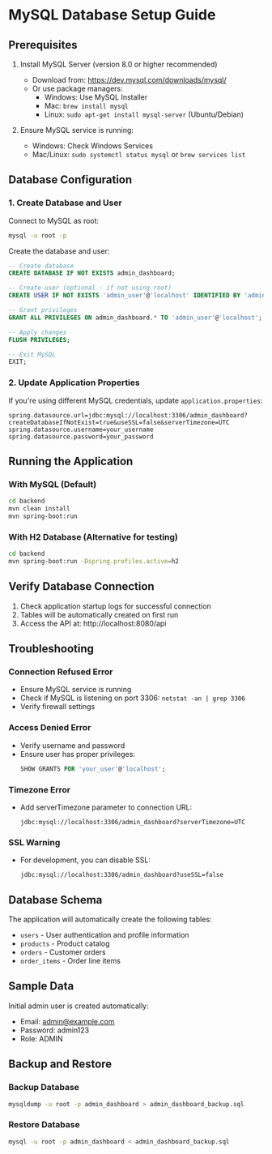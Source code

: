 # MySQL Database Setup Guide

## Prerequisites

1. Install MySQL Server (version 8.0 or higher recommended)
   - Download from: https://dev.mysql.com/downloads/mysql/
   - Or use package managers:
     - Windows: Use MySQL Installer
     - Mac: `brew install mysql`
     - Linux: `sudo apt-get install mysql-server` (Ubuntu/Debian)

2. Ensure MySQL service is running:
   - Windows: Check Windows Services
   - Mac/Linux: `sudo systemctl status mysql` or `brew services list`

## Database Configuration

### 1. Create Database and User

Connect to MySQL as root:
```bash
mysql -u root -p
```

Create the database and user:
```sql
-- Create database
CREATE DATABASE IF NOT EXISTS admin_dashboard;

-- Create user (optional - if not using root)
CREATE USER IF NOT EXISTS 'admin_user'@'localhost' IDENTIFIED BY 'admin_password';

-- Grant privileges
GRANT ALL PRIVILEGES ON admin_dashboard.* TO 'admin_user'@'localhost';

-- Apply changes
FLUSH PRIVILEGES;

-- Exit MySQL
EXIT;
```

### 2. Update Application Properties

If you're using different MySQL credentials, update `application.properties`:

```properties
spring.datasource.url=jdbc:mysql://localhost:3306/admin_dashboard?createDatabaseIfNotExist=true&useSSL=false&serverTimezone=UTC
spring.datasource.username=your_username
spring.datasource.password=your_password
```

## Running the Application

### With MySQL (Default)
```bash
cd backend
mvn clean install
mvn spring-boot:run
```

### With H2 Database (Alternative for testing)
```bash
cd backend
mvn spring-boot:run -Dspring.profiles.active=h2
```

## Verify Database Connection

1. Check application startup logs for successful connection
2. Tables will be automatically created on first run
3. Access the API at: http://localhost:8080/api

## Troubleshooting

### Connection Refused Error
- Ensure MySQL service is running
- Check if MySQL is listening on port 3306: `netstat -an | grep 3306`
- Verify firewall settings

### Access Denied Error
- Verify username and password
- Ensure user has proper privileges:
  ```sql
  SHOW GRANTS FOR 'your_user'@'localhost';
  ```

### Timezone Error
- Add serverTimezone parameter to connection URL:
  ```
  jdbc:mysql://localhost:3306/admin_dashboard?serverTimezone=UTC
  ```

### SSL Warning
- For development, you can disable SSL:
  ```
  jdbc:mysql://localhost:3306/admin_dashboard?useSSL=false
  ```

## Database Schema

The application will automatically create the following tables:

- `users` - User authentication and profile information
- `products` - Product catalog
- `orders` - Customer orders
- `order_items` - Order line items

## Sample Data

Initial admin user is created automatically:
- Email: admin@example.com
- Password: admin123
- Role: ADMIN

## Backup and Restore

### Backup Database
```bash
mysqldump -u root -p admin_dashboard > admin_dashboard_backup.sql
```

### Restore Database
```bash
mysql -u root -p admin_dashboard < admin_dashboard_backup.sql
```